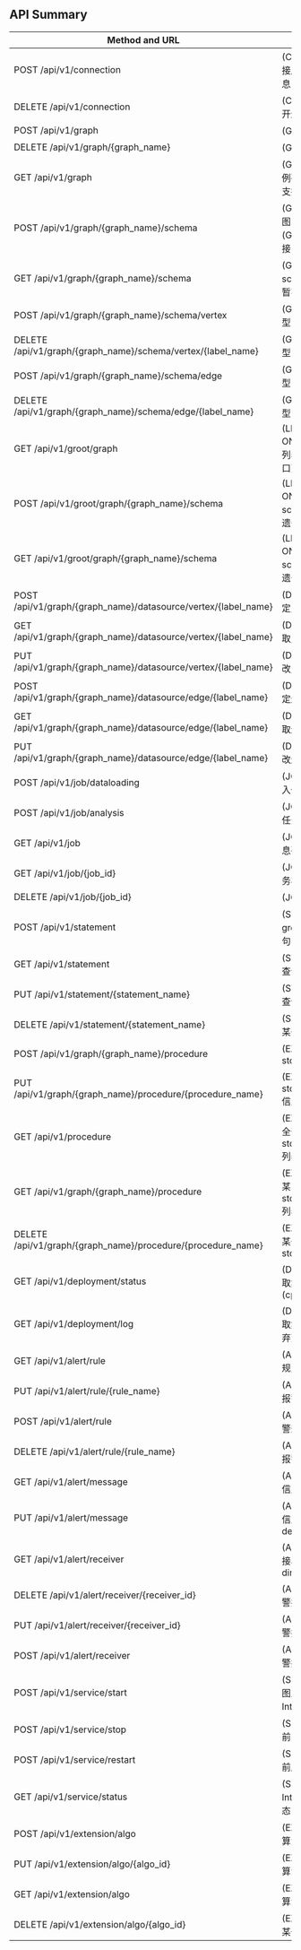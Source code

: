 ## API Summary

| Method and URL                                                   | Explanation                                            |Groot|Interactive|Analytical|  M1  |
| -----------------------------------------------------------------| ------------------------------------------------------ | --- | --------- | ---------|------|
| POST /api/v1/connection                                          | (CONNECTION) 连接服务，获取配置信息                    | ✓   |     ✓     |    ✓     | ✓   |
| DELETE /api/v1/connection                                        | (CONNECTION) 断开连接                                  | ✓   |     ✓     |    ✓     | ✓   |
| POST /api/v1/graph                                               | (GRAPH) 新建图                                         | x   |     ✓     |    ✓     | ✓   |
| DELETE /api/v1/graph/{graph_name}                                | (GRAPH) 删除图                                         | x   |     ✓     |    ✓     | ✓   |
| GET /api/v1/graph                                                | (GRAPH) 获取图实例列表(Groot暂不支持新接口)            | x(✓)|     ✓     |    ✓     | ✓   |
| POST /api/v1/graph/{graph_name}/schema                           | (GRAPH) 批量导入图 schema 信息(Groot暂不支持新接口)    | x(✓)|     x     |    x     |     ｜
| GET /api/v1/graph/{graph_name}/schema                            | (GRAPH) 获取图 schema 信息(Groot暂不支持新接口)        | x(✓)|     ✓     |    ✓     | ✓   |
| POST /api/v1/graph/{graph_name}/schema/vertex                    | (GRAPH) 新增点类型                                     | ✓   |     x     |    x     | ✓   |
| DELETE /api/v1/graph/{graph_name}/schema/vertex/{label_name}     | (GRAPH) 删除点类型                                     | ✓   |     x     |    x     | ✓   |
| POST /api/v1/graph/{graph_name}/schema/edge                      | (GRAPH) 新增边类型                                     | ✓   |     x     |    x     | ✓   |
| DELETE /api/v1/graph/{graph_name}/schema/edge/{label_name}       | (GRAPH) 删除边类型                                     | ✓   |     x     |    x     | ✓   |
| GET /api/v1/groot/graph                                          | (LEGACY GROOT ONLY) 获取图实例列表(Groot遗留接口)      | ✓   |     x     |    x     | ✓   |
| POST /api/v1/groot/graph/{graph_name}/schema                     | (LEGACY GROOT ONLY) 批量导入 schema 信息(Groot遗留接口)| ✓   |     x     |    x     | ✓   |
| GET /api/v1/groot/graph/{graph_name}/schema                      | (LEGACY GROOT ONLY) 获取图 schema 信息(Groot遗留接口)  | ✓   |     x     |    x     | ✓   |
| POST /api/v1/graph/{graph_name}/datasource/vertex/{label_name}   | (DATASOURCE) 绑定点类型数据源                          | ✓   |     ✓     |    ✓     | ✓   |
| GET /api/v1/graph/{graph_name}/datasource/vertex/{label_name}    | (DATASOURCE) 获取点类型数据源                          | ✓   |     ✓     |    ✓     | ✓   |
| PUT /api/v1/graph/{graph_name}/datasource/vertex/{label_name}    | (DATASOURCE) 修改点类型数据源                          | ✓   |     ✓     |    ✓     | ✓   |
| POST /api/v1/graph/{graph_name}/datasource/edge/{label_name}     | (DATASOURCE) 绑定边类型数据源                          | ✓   |     ✓     |    ✓     | ✓   |
| GET /api/v1/graph/{graph_name}/datasource/edge/{label_name}      | (DATASOURCE) 获取边类型数据源                          | ✓   |     ✓     |    ✓     | ✓   |
| PUT /api/v1/graph/{graph_name}/datasource/edge/{label_name}      | (DATASOURCE) 修改边类型数据源                          | ✓   |     ✓     |    ✓     | ✓   |
| POST /api/v1/job/dataloading                                     | (JOB) 创建数据导入任务                                 | ✓   |     ✓     |    x     | ✓   |
| POST /api/v1/job/analysis                                        | (JOB) 创建图分析任务                                   | x   |     x     |    ✓     |     ｜
| GET /api/v1/job                                                  | (JOB) 获取任务信息列表                                 | ✓   |     ✓     |    ✓     | ✓   |
| GET /api/v1/job/{job_id}                                         | (JOB) 获取某一任务状态                                 | ✓   |     ✓     |    ✓     | ✓   |
| DELETE /api/v1/job/{job_id}                                      | (JOB) 取消任务                                         | ✓   |     ✓     |    ✓     | ✓   |
| POST /api/v1/statement                                           | (STATEMENT) 新建 gremlin/cypher 语句                   | ✓   |     ✓     |    x     | ✓   |
| GET /api/v1/statement                                            | (STATEMENT) 获取查询语句列表                           | ✓   |     ✓     |    x     | ✓   |
| PUT /api/v1/statement/{statement_name}                           | (STATEMENT) 修改查询语句信息                           | ✓   |     ✓     |    x     | ✓   |
| DELETE /api/v1/statement/{statement_name}                        | (STATEMENT) 删除某一查询语句                           | ✓   |     ✓     |    x     | ✓   |
| POST /api/v1/graph/{graph_name}/procedure                        | (EXTENSION) 新建 storedprocedure                       | x   |     ✓     |    x     | ✓   |
| PUT /api/v1/graph/{graph_name}/procedure/{procedure_name}        | (EXTENSION) 修改 storedprocedure 信息                  | x   |     ✓     |    x     | ✓   |
| GET /api/v1/procedure                                            | (EXTENSION) 获取全部 storedprocedure 列表              | x   |     ✓     |    x     | ✓   |
| GET /api/v1/graph/{graph_name}/procedure                         | (EXTENSION) 获取某张图上 storedprocedure 列表          | x   |     ✓     |    x     | ✓   |
| DELETE /api/v1/graph/{graph_name}/procedure/{procedure_name}     | (EXTENSION) 删除某一 storedprocedure                   | x   |     ✓     |    x     | ✓   |
| GET /api/v1/deployment/status                                    | (DEPLOYMENT) 获取集群状态(cpu/memory/disk)             | ✓   |     ✓     |    ✓     | ✓   |
| GET /api/v1/deployment/log                                       | (DEPLOYMENT) 获取集群日志 (可能废弃)                   | ✓   |     ✓     |    ✓     | ✓   |
| GET /api/v1/alert/rule                                           | (ALERT) 获取报警规则列表                               | ✓   |     ✓     |    ✓     | ✓   |
| PUT /api/v1/alert/rule/{rule_name}                               | (ALERT) 修改某一报警规则                               | ✓   |     ✓     |    ✓     | ✓   |
| POST /api/v1/alert/rule                                          | (ALERT) 自定义报警规则 (暂不支持)                      | ✓   |     ✓     |    ✓     |     ｜
| DELETE /api/v1/alert/rule/{rule_name}                            | (ALERT) 删除某一报警负责                               | ✓   |     ✓     |    ✓     | ✓   |
| GET /api/v1/alert/message                                        | (ALERT) 获取报警信息列表                               | ✓   |     ✓     |    ✓     | ✓   |
| PUT /api/v1/alert/message                                        | (ALERT) 批量修改信息状态(solved、dealing)              | ✓   |     ✓     |    ✓     | ✓   |
| GET /api/v1/alert/receiver                                       | (ALERT) 获取警报接收列表(email、dingtalk)              | ✓   |     ✓     |    ✓     | ✓   |
| DELETE /api/v1/alert/receiver/{receiver_id}                      | (ALERT) 删除某一警报接收对象                           | ✓   |     ✓     |    ✓     | ✓   |
| PUT /api/v1/alert/receiver/{receiver_id}                         | (ALERT) 修改某一警报接收对象信息                       | ✓   |     ✓     |    ✓     | ✓   |
| POST /api/v1/alert/receiver                                      | (ALERT) 新增某一警报接收对象                           | ✓   |     ✓     |    ✓     | ✓   |
| POST /api/v1/service/start                                       | (SERVICE) 在某张图上启动 Interactive 服务              | x   |     ✓     |    x     | ✓   |
| POST /api/v1/service/stop                                        | (SERVICE) 停止当前 Interactive 服务                    | x   |     ✓     |    x     | ✓   |
| POST /api/v1/service/restart                                     | (SERVICE) 重启当前服务                                 | x   |     ✓     |    x     | ✓   |
| GET /api/v1/service/status                                       | (SERVICE) 获取 Interactive 服务状态                    | x   |     ✓     |    x     | ✓   |
| POST /api/v1/extension/algo                                      | (EXTENSION) 新建算法应用                               | x   |     x     |    ✓     |     ｜
| PUT /api/v1/extension/algo/{algo_id}                             | (EXTENSION) 修改算法信息                               | x   |     x     |    ✓     |     ｜
| GET /api/v1/extension/algo                                       | (EXTENSION) 获取算法列表                               | x   |     x     |    ✓     |     ｜
| DELETE /api/v1/extension/algo/{algo_id}                          | (EXTENSION) 删除某一算法                               | x   |     x     |    ✓     |     ｜
